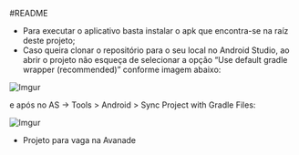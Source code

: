 #README

* Para executar o aplicativo basta instalar o apk que encontra-se na raíz deste projeto;
* Caso queira clonar o repositório para o seu local no Android Studio, ao abrir o projeto não esqueça de selecionar a opção “Use default gradle wrapper (recommended)” conforme imagem abaixo:

![Imgur](https://i.imgur.com/5864fmM.png)

 e após no AS -> Tools > Android > Sync Project with Gradle Files:

![Imgur](https://i.imgur.com/5864fmM.png)


* Projeto para vaga na Avanade
